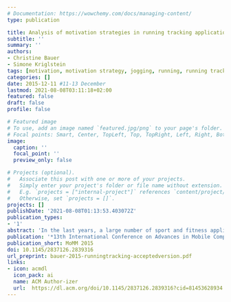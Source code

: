 ```yaml
---
# Documentation: https://wowchemy.com/docs/managing-content/
type: publication

title: Analysis of motivation strategies in running tracking applications
subtitle: ''
summary: ''
authors:
- Christine Bauer
- Simone Kriglstein
tags: [motivation, motivation strategy, jogging, running, running tracking application, sports, smartphone, mobile device]
categories: []
date: 2015-12-11 #11-13 December
lastmod: 2021-08-08T03:11:18+02:00
featured: false
draft: false
profile: false

# Featured image
# To use, add an image named `featured.jpg/png` to your page's folder.
# Focal points: Smart, Center, TopLeft, Top, TopRight, Left, Right, BottomLeft, Bottom, BottomRight.
image:
  caption: ''
  focal_point: ''
  preview_only: false

# Projects (optional).
#   Associate this post with one or more of your projects.
#   Simply enter your project's folder or file name without extension.
#   E.g. `projects = ["internal-project"]` references `content/project/deep-learning/index.md`.
#   Otherwise, set `projects = []`.
projects: []
publishDate: '2021-08-08T01:13:53.403072Z'
publication_types:
- '1'
abstract: 'In the last years, a large number of sport and fitness applications for smartphones were developed for supporting a healthy lifestyle by not only encouraging people to follow a balanced diet but also to motivate them to engage in physical activities. In particular running applications received increasing attention in research in recent years. In this paper, we analyze fourteen commercial running tracking applications concerning their functionalities to identify which motivation strategies are supported and also to identify possible directions for future research. For this purpose we concentrate on the three most popular motivation strategies that are usually used for sport and fitness applications: music and audio feedback, visualization, as well as competition and comparison with others.'
publication: '*13th International Conference on Advances in Mobile Computing and Multimedia*'
publication_short: MoMM 2015
doi: 10.1145/2837126.2839316
url_preprint: bauer-2015-runningtracking-acceptedversion.pdf
links: 
- icon: acmdl
  icon_pack: ai
  name: ACM Author-izer
  url:  https://dl.acm.org/doi/10.1145/2837126.2839316?cid=81453628934
---
```

